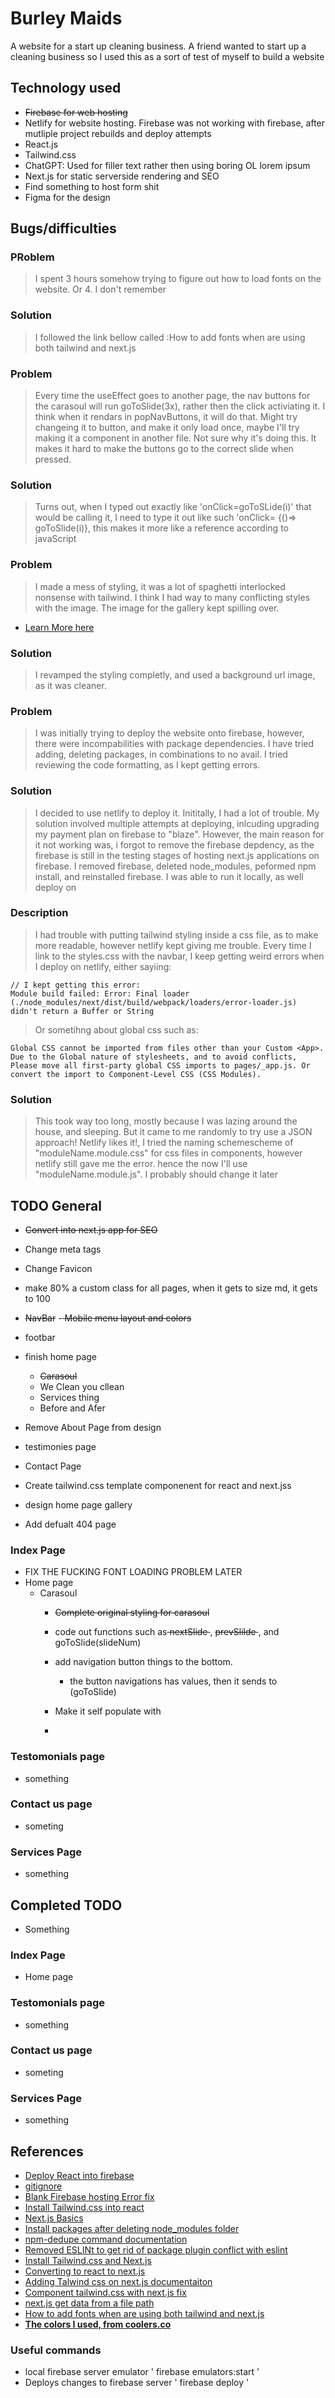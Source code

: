 # Burley Maids
 A website for a start up cleaning business. A friend wanted to start up a cleaning business so I used this as a sort of test of myself to build a website
 
 ## Technology used
  - <strike>Firebase for web hosting</strike>
  - Netlify for website hosting. Firebase was not working with firebase, after mutliple project rebuilds and deploy attempts
  - React.js
  - Tailwind.css
  - ChatGPT: Used for filler text rather then using boring OL lorem ipsum
  - Next.js for static serverside rendering and SEO
  - Find something to host form shit
  - Figma for the design

## Bugs/difficulties 

### PRoblem
> I spent 3 hours somehow trying to figure out how to load fonts on the website. Or 4. I don't remember
### Solution
> I followed the link bellow called :How to add fonts when are using both tailwind and next.js
### Problem
> Every time the useEffect goes to another page, the nav buttons for the carasoul will run goToSlide(3x), rather then the click activiating it. I think when it rendars in popNavButtons, it will do that. Might try changeing it to button, and make it only load once, maybe I'll try making it a component in another file. Not sure why it's doing this. It makes it hard to make the buttons go to the correct slide when pressed. 

### Solution
>Turns out, when I typed out exactly like 'onClick=goToSLide(i)' that would be calling it, I need to type it out like such 'onClick= {()=> goToSlide(i)}, this makes it more like a reference according to javaScript
### Problem
>I made a mess of styling, it was a lot of spaghetti interlocked nonsense with tailwind. I think I had way to many conflicting styles with the image. The image for the gallery kept spilling over.
 - [Learn More here](https://stackoverflow.com/questions/33846682/react-onclick-function-fires-on-render)
### Solution
> I revamped the styling completly, and used a background url image, as it was cleaner. 


### Problem
> I was initially trying to deploy the website onto firebase, however, there were incompabilities with package dependencies. I have tried adding, deleting packages, in combinations to no avail. I tried reviewing the code formatting, as I kept getting errors.

### Solution
> I decided to use netlify to deploy it. Inititally, I had a lot of trouble. My solution involved multiple attempts at deploying, inlcuding upgrading my payment plan on firebase to "blaze". However, the main reason for it not working was, i forgot to remove the firebase depdency, as the firebase is still in the testing stages of hosting next.js applications on firebase. I removed firebase, deleted node_modules, peformed npm install, and reinstalled firebase. I was able to run it locally, as well deploy on


### Description
> I had trouble with putting tailwind styling inside a css file, as to make more readable, however netlify kept giving me trouble. Every time I link to the styles.css with the navbar, I keep getting weird errors when I deploy on netlify, either sayiing:
 ```
 // I kept getting this error: 
 Module build failed: Error: Final loader (./node_modules/next/dist/build/webpack/loaders/error-loader.js) didn't return a Buffer or String
 ```

 >Or sometihng about global css such as: 

 ```
 Global CSS cannot be imported from files other than your Custom <App>. Due to the Global nature of stylesheets, and to avoid conflicts, Please move all first-party global CSS imports to pages/_app.js. Or convert the import to Component-Level CSS (CSS Modules).
 ```
### Solution
> This took way too long, mostly because I was lazing around the house, and sleeping. But it came to me randomly to try use a JSON approach!  Netlify likes it!, I tried the  naming schemescheme of "moduleName.module.css" for css files in components, however netlify still gave me the error. hence the now I'll use "moduleName.module.js". I probably should change it later

 ## TODO General
 - <strike> Convert into next.js app for SEO </strike>
 - Change meta tags
 - Change Favicon
 - make 80% a custom class for all pages, when it gets to size md, it gets to 100
 - <strike>  NavBar</strike>
    -<strike>  Mobile menu layout and colors</strike>
 - footbar
 - finish home page
    - <strike> Carasoul</strike>
    - We Clean you cllean
    - Services thing
    - Before and Afer

 - Remove About Page from design 
 - testimonies page
 - Contact Page
 - Create tailwind.css template componenent for react and next.jss

 - design home page gallery
 - Add defualt 404 page

### Index Page
- FIX THE FUCKING FONT LOADING PROBLEM LATER
 - Home page
   - Carasoul
      - <strike> Complete original styling for carasoul </strike>
      - code out functions such as<strike>  nextSlide </strike>,  <strike> prevSlilde </strike>, and goToSlide(slideNum)
      
      - add navigation button things to the bottom.
         - the button navigations has values, then it sends to (goToSlide)
      - Make it self populate with
      - 

   

### Testomonials page
 - something
### Contact us page
 - someting
### Services Page
 - something

## Completed TODO
 - Something

### Index Page
 - Home page

### Testomonials page
 - something
### Contact us page
 - someting
### Services Page
 - something

 ## References
 - [Deploy React into firebase](https://www.example.com)
 - [gitignore](https://www.toptal.com/developers/gitignore)
 - [Blank Firebase hosting Error fix](https://stackoverflow.com/questions/52177222/blank-page-after-successful-firebase-deployment)
 - [Install Tailwind.css into react ](https://tailwindcss.com/docs/guides/create-react-app)
 - [Next.js Basics](https://www.youtube.com/watch?v=__mSgDEOyv8)
 - [Install packages after deleting node_modules folder](https://stackoverflow.com/questions/45476870/accidentally-deleted-node-modules-folder)
 - [npm-dedupe command documentation](https://docs.npmjs.com/cli/v6/commands/npm-dedupe)
 - [Removed ESLINt to get rid of package plugin conflict with eslint](https://stackoverflow.com/questions/70449712/create-react-app-error-in-plugin-react-was-conflicted-between-eslintrc-jso)
 - [Install Tailwind.css and Next.js](https://tailwindcss.com/docs/guides/nextjs)
 - [Converting to react to next.js](https://stefaniq.com/migrating-your-react-app-to-next-js-a-comprehensive-guide/)
 - [Adding Talwind css on next.js documentaiton](https://nextjs.org/docs/app/building-your-application/styling/tailwind-css)
 - [Component tailwind.css with next.js fix](https://www.geeksforgeeks.org/how-to-use-tailwind-apply-in-css-modules-in-next-js/)
 - [next.js get data from a file path](https://nextjs.org/docs/pages/building-your-application/data-fetching/get-static-paths)
 - [How to add fonts when are using both tailwind and next.js](https://dev.to/manuelalferez/custom-fonts-in-nextjs-tailwindcss-2iip)
  - **[The colors I used, from coolers.co](https://coolors.co/6d2a33-5a7d7c-dadff7-a0c1d1-b5b2c2)**
### Useful commands
 - local firebase server emulator
 ' firebase emulators:start '
 -  Deploys changes to firebase server
' firebase deploy '

